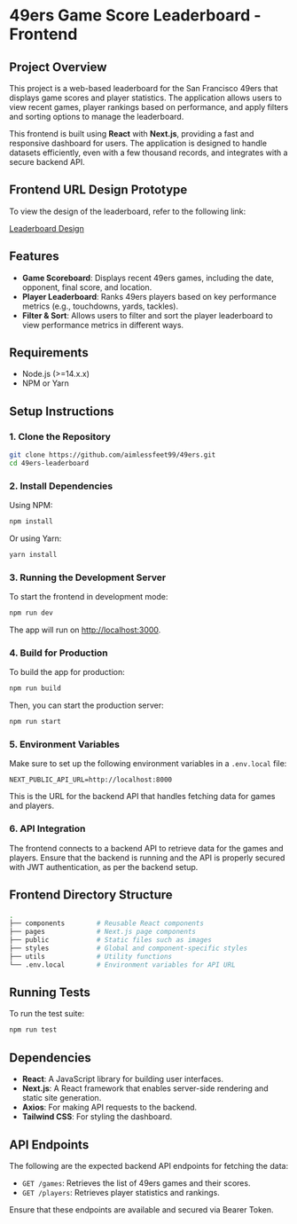 

# 49ers Game Score Leaderboard - Frontend

## Project Overview

This project is a web-based leaderboard for the San Francisco 49ers that displays game scores and player statistics. The application allows users to view recent games, player rankings based on performance, and apply filters and sorting options to manage the leaderboard.

This frontend is built using **React** with **Next.js**, providing a fast and responsive dashboard for users. The application is designed to handle datasets efficiently, even with a few thousand records, and integrates with a secure backend API.

## Frontend URL Design Prototype

To view the design of the leaderboard, refer to the following link:

[Leaderboard Design](https://xd.adobe.com/view/1b1b3820-cef2-422d-a63d-cc19cc939368-4e48/)

## Features

- **Game Scoreboard**: Displays recent 49ers games, including the date, opponent, final score, and location.
- **Player Leaderboard**: Ranks 49ers players based on key performance metrics (e.g., touchdowns, yards, tackles).
- **Filter & Sort**: Allows users to filter and sort the player leaderboard to view performance metrics in different ways.

## Requirements

- Node.js (>=14.x.x)
- NPM or Yarn

## Setup Instructions

### 1. Clone the Repository

```bash
git clone https://github.com/aimlessfeet99/49ers.git
cd 49ers-leaderboard
```

### 2. Install Dependencies

Using NPM:

```bash
npm install
```

Or using Yarn:

```bash
yarn install
```

### 3. Running the Development Server

To start the frontend in development mode:

```bash
npm run dev
```

The app will run on [http://localhost:3000](http://localhost:3000).

### 4. Build for Production

To build the app for production:

```bash
npm run build
```

Then, you can start the production server:

```bash
npm run start
```

### 5. Environment Variables

Make sure to set up the following environment variables in a `.env.local` file:

```
NEXT_PUBLIC_API_URL=http://localhost:8000
```

This is the URL for the backend API that handles fetching data for games and players.

### 6. API Integration

The frontend connects to a backend API to retrieve data for the games and players. Ensure that the backend is running and the API is properly secured with JWT authentication, as per the backend setup.

## Frontend Directory Structure

```bash
.
├── components        # Reusable React components
├── pages             # Next.js page components
├── public            # Static files such as images
├── styles            # Global and component-specific styles
├── utils             # Utility functions
└── .env.local        # Environment variables for API URL
```

## Running Tests

To run the test suite:

```bash
npm run test
```

## Dependencies

- **React**: A JavaScript library for building user interfaces.
- **Next.js**: A React framework that enables server-side rendering and static site generation.
- **Axios**: For making API requests to the backend.
- **Tailwind CSS**: For styling the dashboard.

## API Endpoints

The following are the expected backend API endpoints for fetching the data:

- `GET /games`: Retrieves the list of 49ers games and their scores.
- `GET /players`: Retrieves player statistics and rankings.

Ensure that these endpoints are available and secured via Bearer Token.
